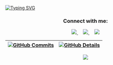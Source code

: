 [![Typing SVG](https://readme-typing-svg.herokuapp.com/?color=ffffff&size=35&center=true&vCenter=true&width=1000&lines=Hello,+my+name+is+Breno+Silva;Future+Bachelor's+Degree+in+Information+Systems;Be+Welcome!+:%29)](https://git.io/typing-svg)
 
 <div align="center">
<!--   <img height="380em" src="https://user-images.githubusercontent.com/70382532/138322189-2db8df52-9dcb-40a0-88a8-c365466bd33d.gif"/> -->
<h3 align="center">
  Connect with me:
</h3>

<div align="center">
<p>
 <a href="https://www.instagram.com/brenocvs/" target="_blank">
    <img src="https://skillicons.dev/icons?i=instagram" />
  </a>
  &nbsp;&nbsp;&nbsp;
  <a href="https://www.linkedin.com/in/breno-vialle-b8966234b" target="_blank">
    <img src="https://skillicons.dev/icons?i=linkedin" />
  </a>
  &nbsp;&nbsp;&nbsp;
  <a href="mailto:brenocvsilva14@gmail.com" target="_blank">
    <img src="https://skillicons.dev/icons?i=gmail" />
  </a>
</p>
</div>


  

  
 | [![GitHub Commits](http://github-profile-summary-cards.vercel.app/api/cards/productive-time?username=BrenoCVS&theme=dracula&utcOffset=-3)](https://github.com/vn7n24fzkq/github-profile-summary-cards) | [![GitHub Details](http://github-profile-summary-cards.vercel.app/api/cards/profile-details?username=BrenoCVS&theme=dracula)](https://github.com/vn7n24fzkq/github-profile-summary-cards) |  
 | ----------- | ----------- |


 
  <div align="center" >
<a href="https://skillicons.dev"   >
  <img src="https://skillicons.dev/icons?i=git,vscode,javascript,css,html,github,linux,postman,bootstrap,mysql,postgres,php,java,cpp,python" />
</a>
  <br />

  </div>

 
##
 






 
  
  

  



